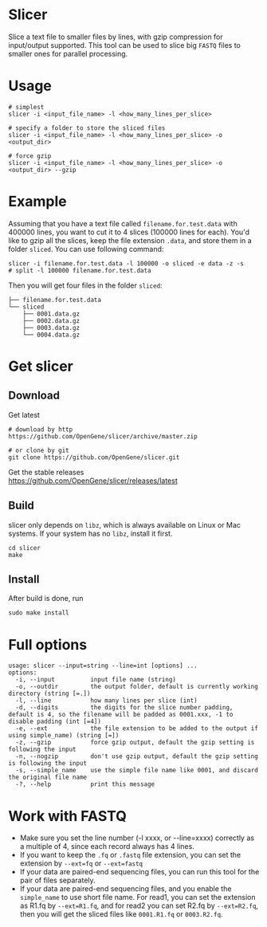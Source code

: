 # Slicer
Slice a text file to smaller files by lines, with gzip compression for input/output supported. This tool can be used to slice big `FASTQ` files to smaller ones for parallel processing.

# Usage
```shell
# simplest
slicer -i <input_file_name> -l <how_many_lines_per_slice>

# specify a folder to store the sliced files
slicer -i <input_file_name> -l <how_many_lines_per_slice> -o <output_dir>

# force gzip
slicer -i <input_file_name> -l <how_many_lines_per_slice> -o <output_dir> --gzip
```

# Example
Assuming that you have a text file called `filename.for.test.data` with 400000 lines, you want to cut it to 4 slices (100000 lines for each). You'd like to gzip all the slices, keep the file extension `.data`, and store them in a folder `sliced`. You can use following command:
```
slicer -i filename.for.test.data -l 100000 -o sliced -e data -z -s
# split -l 100000 filename.for.test.data
```
Then you will get four files in the folder `sliced`:
```
├── filename.for.test.data
└── sliced
    ├── 0001.data.gz
    ├── 0002.data.gz
    ├── 0003.data.gz
    └── 0004.data.gz
```

# Get slicer
## Download
Get latest
```shell
# download by http
https://github.com/OpenGene/slicer/archive/master.zip

# or clone by git
git clone https://github.com/OpenGene/slicer.git
```
Get the stable releases  
https://github.com/OpenGene/slicer/releases/latest

## Build
slicer only depends on `libz`, which is always available on Linux or Mac systems. If your system has no `libz`, install it first.
```shell
cd slicer
make
```

## Install
After build is done, run
```
sudo make install
```

# Full options
```
usage: slicer --input=string --line=int [options] ... 
options:
  -i, --input          input file name (string)
  -o, --outdir         the output folder, default is currently working directory (string [=.])
  -l, --line           how many lines per slice (int)
  -d, --digits         the digits for the slice number padding, default is 4, so the filename will be padded as 0001.xxx, -1 to disable padding (int [=4])
  -e, --ext            the file extension to be added to the output if using simple_name) (string [=])
  -z, --gzip           force gzip output, default the gzip setting is following the input
  -n, --nogzip         don't use gzip output, default the gzip setting is following the input
  -s, --simple_name    use the simple file name like 0001, and discard the original file name
  -?, --help           print this message
```

# Work with FASTQ
* Make sure you set the line number (-l xxxx, or --line=xxxx) correctly as a multiple of 4, since each record always has 4 lines.
* If you want to keep the `.fq` or `.fastq` file extension, you can set the extension by `--ext=fq` or `--ext=fastq`
* If your data are paired-end sequencing files, you can run this tool for the pair of files separately.
* If your data are paired-end sequencing files, and you enable the `simple_name` to use short file name. For read1, you can set the extension as R1.fq by `--ext=R1.fq`, and for read2 you can set R2.fq by `--ext=R2.fq`, then you will get the sliced files like `0001.R1.fq` or `0003.R2.fq`.
